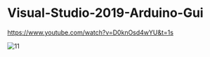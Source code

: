 # Visual-Studio-2019-Arduino-Gui

https://www.youtube.com/watch?v=D0knOsd4wYU&t=1s

![11](https://user-images.githubusercontent.com/31142397/196009328-6c45bf55-cbd1-41b4-9056-52b12e284357.jpg)

